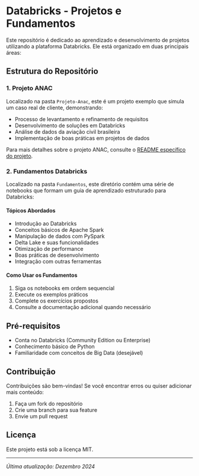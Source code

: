 # Databricks - Projetos e Fundamentos

Este repositório é dedicado ao aprendizado e desenvolvimento de projetos utilizando a plataforma Databricks. Ele está organizado em duas principais áreas:

## Estrutura do Repositório

### 1. Projeto ANAC
Localizado na pasta `Projeto-Anac`, este é um projeto exemplo que simula um caso real de cliente, demonstrando:
- Processo de levantamento e refinamento de requisitos
- Desenvolvimento de soluções em Databricks
- Análise de dados da aviação civil brasileira
- Implementação de boas práticas em projetos de dados

Para mais detalhes sobre o projeto ANAC, consulte o [README específico do projeto](/Projeto-Anac/README.md).

### 2. Fundamentos Databricks
Localizado na pasta `Fundamentos`, este diretório contém uma série de notebooks que formam um guia de aprendizado estruturado para Databricks:

#### Tópicos Abordados
- Introdução ao Databricks
- Conceitos básicos de Apache Spark
- Manipulação de dados com PySpark
- Delta Lake e suas funcionalidades
- Otimização de performance
- Boas práticas de desenvolvimento
- Integração com outras ferramentas

#### Como Usar os Fundamentos
1. Siga os notebooks em ordem sequencial
2. Execute os exemplos práticos
3. Complete os exercícios propostos
4. Consulte a documentação adicional quando necessário

## Pré-requisitos
- Conta no Databricks (Community Edition ou Enterprise)
- Conhecimento básico de Python
- Familiaridade com conceitos de Big Data (desejável)

## Contribuição
Contribuições são bem-vindas! Se você encontrar erros ou quiser adicionar mais conteúdo:
1. Faça um fork do repositório
2. Crie uma branch para sua feature
3. Envie um pull request

## Licença
Este projeto está sob a licença MIT.

---
*Última atualização: Dezembro 2024*
